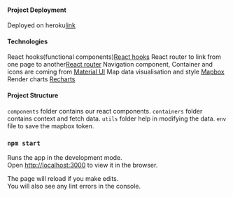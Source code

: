 #### Project Deployment

Deployed on heroku[link](https://dashboard.heroku.com/apps/cph-cycling-insights)

#### Technologies

React hooks(functional components)[React hooks](https://reactjs.org/)
React router to link from one page to another[React router](https://reactrouter.com/web/guides/quick-start)
Navigation component, Container and icons are coming from [Material UI](https://material-ui.com)
Map data visualisation and style [Mapbox](https://visgl.github.io/react-map-gl/)
Render charts [Recharts](https://recharts.org/en-US)
 
#### Project Structure
`components` folder contains our react components.
`containers` folder contains context and fetch data.
`utils` folder help in modifying the data.
`env` file to save the mapbox token.

### `npm start`

Runs the app in the development mode.<br />
Open [http://localhost:3000](http://localhost:3000) to view it in the browser.

The page will reload if you make edits.<br />
You will also see any lint errors in the console.

